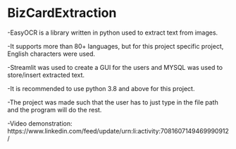 # BizCardExtraction

<p>-EasyOCR is a library written in python used to extract text from images.</p>

<p>-It supports more than 80+ languages, but for this project specific project, English characters were used.</p>

<p>-Streamlit was used to create a GUI for the users and MYSQL was used to store/insert extracted text.</p>

<p>-It is recommended to use python 3.8 and above for this project.</p>

<p>-The project was made such that the user has to just type in the file path and the program will do the rest.</p>

<p>-Video demonstration: https://www.linkedin.com/feed/update/urn:li:activity:7081607149469990912/</p>

